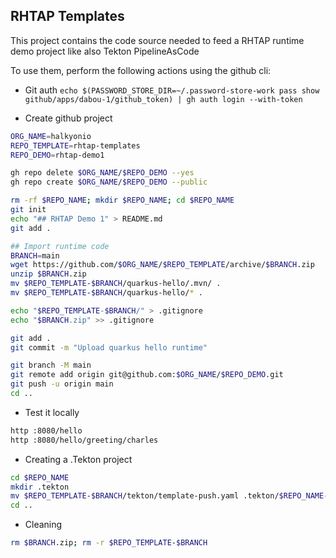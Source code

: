 ## RHTAP Templates

This project contains the code source needed to feed a RHTAP runtime demo project like also Tekton PipelineAsCode

To use them, perform the following actions using the github cli:

- Git auth
`echo $(PASSWORD_STORE_DIR=~/.password-store-work pass show github/apps/dabou-1/github_token) | gh auth login --with-token`

- Create github project

```bash
ORG_NAME=halkyonio
REPO_TEMPLATE=rhtap-templates
REPO_DEMO=rhtap-demo1

gh repo delete $ORG_NAME/$REPO_DEMO --yes
gh repo create $ORG_NAME/$REPO_DEMO --public

rm -rf $REPO_NAME; mkdir $REPO_NAME; cd $REPO_NAME
git init
echo "## RHTAP Demo 1" > README.md
git add .

## Import runtime code
BRANCH=main
wget https://github.com/$ORG_NAME/$REPO_TEMPLATE/archive/$BRANCH.zip
unzip $BRANCH.zip
mv $REPO_TEMPLATE-$BRANCH/quarkus-hello/.mvn/ .
mv $REPO_TEMPLATE-$BRANCH/quarkus-hello/* .

echo "$REPO_TEMPLATE-$BRANCH/" > .gitignore
echo "$BRANCH.zip" >> .gitignore

git add .
git commit -m "Upload quarkus hello runtime"

git branch -M main
git remote add origin git@github.com:$ORG_NAME/$REPO_DEMO.git
git push -u origin main
cd ..
```
- Test it locally
```bash
http :8080/hello
http :8080/hello/greeting/charles
```
- Creating a .Tekton project
```bash
cd $REPO_NAME
mkdir .tekton
mv $REPO_TEMPLATE-$BRANCH/tekton/template-push.yaml .tekton/$REPO_NAME-push.yaml
cd ..
```

- Cleaning
```bash
rm $BRANCH.zip; rm -r $REPO_TEMPLATE-$BRANCH
```




